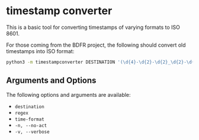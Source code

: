 # timestamp converter

This is a basic tool for converting timestamps of varying formats to ISO 8601.

For those coming from the BDFR project, the following should convert old timestamps into ISO format:

```bash
python3 -m timestampconverter DESTINATION '(\d{4}-\d{2}-\d{2}_\d{2}-\d{2})' '%Y-%m-%d_%H-%M'
```

## Arguments and Options

The following options and arguments are available:

- `destination`
- `regex`
- `time-format`
- `-n, --no-act`
- `-v, --verbose`